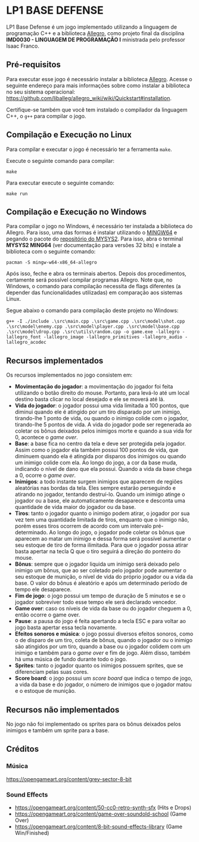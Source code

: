 # LP1 BASE DEFENSE

LP1 Base Defense é um jogo implementado utilizando a linguagem de programação C++ e a biblioteca [Allegro](https://liballeg.org/), como projeto final da disciplina **IMD0030 - LINGUAGEM DE PROGRAMAÇÃO I** ministrada pelo professor Isaac Franco.

## Pré-requisitos

Para executar esse jogo é necessário instalar a biblioteca
[Allegro](https://liballeg.org/). Acesse o seguinte endereço para mais
informações sobre como instalar a biblioteca no seu sistema operacional:
https://github.com/liballeg/allegro_wiki/wiki/Quickstart#installation.

Certifique-se também que você tem instalado o compilador da linguagem C++, o `g++` para compilar o jogo.

## Compilação e Execução no Linux

Para compilar e executar o jogo é necessário ter a ferramenta `make`.

Execute o seguinte comando para compilar:

```
make
```

Para executar execute o seguinte comando:

```
make run
```

## Compilação e Execução no Windows

Para compilar o jogo no Windows, é necessário ter instalada a biblioteca do Allegro. Para isso, uma das formas é instalar utilizando o [MINGW64](https://www.freecodecamp.org/news/how-to-install-c-and-cpp-compiler-on-windows/) e pegando o pacote do [repositório do MYSYS2](https://packages.msys2.org/base/mingw-w64-allegro). Para isso, abra o terminal **MYSYS2 MING64** (ver documentação para versões 32 bits) e instale a biblioteca com o seguinte comando:

```
pacman -S mingw-w64-x86_64-allegro
```

Após isso, feche e abra os terminais abertos. Depois dos procedimentos, certamente será possível compilar programas Allegro. Note que, no Windows, o comando para compilação necessita de flags diferentes (a depender das funcionalidades utilizadas) em comparação aos sistemas Linux.

Segue abaixo o comando para compilação deste projeto no Windows:

```
g++ -I ./include .\src\main.cpp .\src\game.cpp .\src\model\shot.cpp .\src\model\enemy.cpp .\src\model\player.cpp .\src\model\base.cpp .\src\model\drop.cpp .\src\utils\random.cpp -o game.exe -lallegro -lallegro_font -lallegro_image -lallegro_primitives -lallegro_audio -lallegro_acodec
```

## Recursos implementados

Os recursos implementados no jogo consistem em:

* **Movimentação do jogador**: a movimentação do jogador foi feita utilizando o botão direito do mouse. Portanto, para levá-lo até um local destino basta clicar no local desejado e ele se moverá até lá.
* **Vida do jogador**: o jogador possui uma vida limitada a 100 pontos, que diminui quando ele é atingido por um tiro disparado por um inimigo, tirando-lhe 1 ponto de vida, ou quando o inimigo colide com o jogador, tirando-lhe 5 pontos de vida. A vida do jogador pode ser regenerada ao coletar os bônus deixados pelos inimigos morte e quando a sua vida for 0, acontece o *game over*.
* **Base**: a base fica no centro da tela e deve ser protegida pela jogador. Assim como o jogador ela também possui 100 pontos de vida, que diminuem quando ela é atingida por disparos dos inimigos ou quando um inimigo colide com ela. Ao longo do jogo, a cor da base muda, indicando o nível de dano que ela possui. Quando a vida da base chega a 0, ocorre o *game over*.
* **Inimigos**: a todo instante surgem inimigos que aparecem de regiões aleatórias nas bordas da tela. Eles sempre estarão perseguindo e atirando no jogador, tentando destruí-lo. Quando um inimigo atinge o jogador ou a base, ele automaticamente desaparece e desconta uma quantidade de vida maior do jogador ou da base.
* **Tiros**: tanto o jogador quanto o inimigo podem atirar, o jogador por sua vez tem uma quantidade limitada de tiros, enquanto que o inimigo não, porém esses tiros ocorrem de acordo com um intervalo pré-determinado. Ao longo do jogo, o jogador pode coletar os bônus que aparecem ao matar um inimigo e dessa forma será possível aumentar o seu estoque de tiro de forma ilimitada. Para que o jogador possa atirar basta apertar na tecla Q que o tiro seguirá a direção do ponteiro do mouse.
* **Bônus**: sempre que o jogador liquida um inimigo será deixado pelo inimigo um bônus, que ao ser coletado pelo jogador pode aumentar o seu estoque de munição, o nível de vida do próprio jogador ou a vida da base. O valor do bônus é aleatório e após um determinado período de tempo ele desaparece.
* **Fim de jogo**: o jogo possui um tempo de duração de 5 minutos e se o jogador sobreviver todo esse tempo ele será declarado vencedor.
* **Game over**: caso os níveis de vida da base ou do jogador cheguem a 0, então ocorre o game over.
* **Pause**: a pausa do jogo é feita apertando a tecla ESC e para voltar ao jogo basta apertar essa tecla novamente.
* **Efeitos sonoros e música**: o jogo possui diversos efeitos sonoros, como o de disparo de um tiro, coleta de bônus, quando o jogador ou o inimigo são atingidos por um tiro, quando a base ou o jogador colidem com um inimigo e também para o *game over* e fim de jogo. Além disso, também há uma música de fundo durante todo o jogo.
* **Sprites**: tanto o jogador quanto os inimigos possuem sprites, que se diferenciam pelas suas cores.
* **Score board**: o jogo possui um *score board* que indica o tempo de jogo, a vida da base e do jogador, o número de inimigos que o jogador matou e o estoque de munição.

## Recursos não implementados

No jogo não foi implementado os sprites para os bônus deixados pelos inimigos e também um sprite para a base.

## Créditos

### Música
https://opengameart.org/content/grey-sector-8-bit


### Sound Effects
- https://opengameart.org/content/50-cc0-retro-synth-sfx (Hits e Drops)
- https://opengameart.org/content/game-over-soundold-school (Game Over)
- https://opengameart.org/content/8-bit-sound-effects-library (Game Win/Finished)

